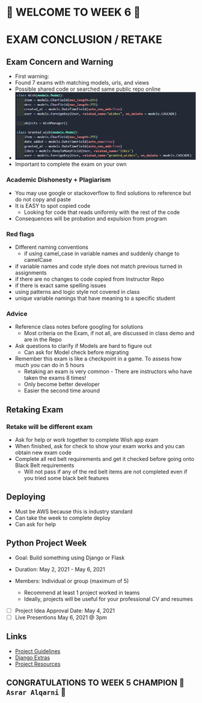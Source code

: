 # :star2: WELCOME TO WEEK 6 :star2:

# EXAM CONCLUSION / RETAKE

## Exam Concern and Warning

- First warning:
- Found 7 exams with matching models, urls, and views
- Possible shared code or searched same public repo online
- <img src="snippet.png" alt="snippet">
- Important to complete the exam on your own

### Academic Dishonesty + Plagiarism

- You may use google or stackoverflow to find solutions to reference but do not copy and paste
- It is EASY to spot copied code
  - Looking for code that reads uniformly with the rest of the code
- Consequences will be probation and expulsion from program

### Red flags

- Different naming conventions
  - if using camel_case in variable names and suddenly change to camelCase
- if variable names and code style does not match previous turned in assignments
- if there are no changes to code copied from Instructor Repo
- if there is exact same spelling issues
- using patterns and logic style not covered in class
- unique variable namings that have meaning to a specific student

### Advice

- Reference class notes before googling for solutions
  - Most criteria on the Exam, if not all, are discussed in class demo and are in the Repo
- Ask questions to clarify if Models are hard to figure out
  - Can ask for Model check before migrating
- Remember this exam is like a checkpoint in a game. To assess how much you can do in 5 hours
  - Retaking an exam is very common - There are instructors who have taken the exams 8 times!
  - Only become better developer
  - Easier the second time around

## Retaking Exam

### Retake will be different exam

- Ask for help or work together to complete Wish app exam
- When finished, ask for check to show your exam works and you can obtain new exam code
- Complete all red belt requirements and get it checked before going onto Black Belt requirements
  - Will not pass if any of the red belt items are not completed even if you tried some black belt features

## Deploying

- Must be AWS because this is industry standard
- Can take the week to complete deploy
- Can ask for help

## Python Project Week

- Goal: Build something using Django or Flask
- Duration: May 2, 2021 - May 6, 2021
- Members: Individual or group (maximum of 5)

  - Recommend at least 1 project worked in teams
  - Ideally, projects will be useful for your professional CV and resumes

- [ ] Project Idea Approval Date: May 4, 2021
- [ ] Live Presentions May 6, 2021 @ 3pm

## Links

- [Project Guidelines](http://learn.codingdojo.com/m/119/6155/42955)
- [Django Extras](http://learn.codingdojo.com/m/119/4700/32270)
- [Project Resources](https://github.com/TheCodingDojo/student_md_docs/blob/master/py/project_resources.md)

## CONGRATULATIONS TO WEEK 5 CHAMPION :star2: `Asrar Alqarni` :star2:
